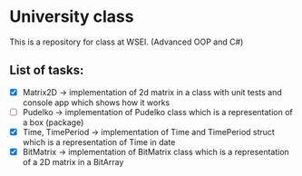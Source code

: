 # University class
This is a repository for class at WSEI. (Advanced OOP and C#)

## List of tasks: 

- [x] Matrix2D &#8594; implementation of 2d matrix in a class with unit tests and console app which shows how it works
- [ ] Pudelko &#8594; implementation of Pudelko class which is a representation of a box (package)
- [x] Time, TimePeriod &#8594; implementation of Time and TimePeriod struct which is a representation of Time in date
- [x] BitMatrix &#8594; implementation of BitMatrix class which is a representation of a 2D matrix in a BitArray
